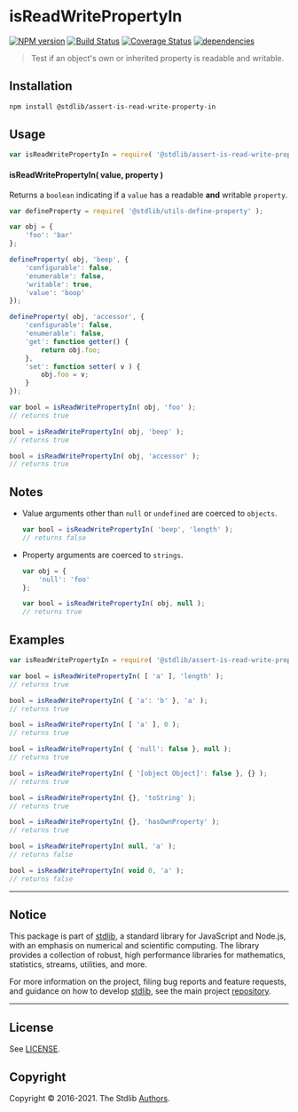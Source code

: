 <!--

@license Apache-2.0

Copyright (c) 2018 The Stdlib Authors.

Licensed under the Apache License, Version 2.0 (the "License");
you may not use this file except in compliance with the License.
You may obtain a copy of the License at

   http://www.apache.org/licenses/LICENSE-2.0

Unless required by applicable law or agreed to in writing, software
distributed under the License is distributed on an "AS IS" BASIS,
WITHOUT WARRANTIES OR CONDITIONS OF ANY KIND, either express or implied.
See the License for the specific language governing permissions and
limitations under the License.

-->

# isReadWritePropertyIn

[![NPM version][npm-image]][npm-url] [![Build Status][test-image]][test-url] [![Coverage Status][coverage-image]][coverage-url] [![dependencies][dependencies-image]][dependencies-url]

> Test if an object's own or inherited property is readable and writable.

<section class="installation">

## Installation

```bash
npm install @stdlib/assert-is-read-write-property-in
```

</section>

<section class="usage">

## Usage

```javascript
var isReadWritePropertyIn = require( '@stdlib/assert-is-read-write-property-in' );
```

#### isReadWritePropertyIn( value, property )

Returns a `boolean` indicating if a `value` has a readable **and** writable `property`.

<!-- eslint-disable no-restricted-syntax -->

```javascript
var defineProperty = require( '@stdlib/utils-define-property' );

var obj = {
    'foo': 'bar'
};

defineProperty( obj, 'beep', {
    'configurable': false,
    'enumerable': false,
    'writable': true,
    'value': 'boop'
});

defineProperty( obj, 'accessor', {
    'configurable': false,
    'enumerable': false,
    'get': function getter() {
        return obj.foo;
    },
    'set': function setter( v ) {
        obj.foo = v;
    }
});

var bool = isReadWritePropertyIn( obj, 'foo' );
// returns true

bool = isReadWritePropertyIn( obj, 'beep' );
// returns true

bool = isReadWritePropertyIn( obj, 'accessor' );
// returns true
```

</section>

<!-- /.usage -->

<section class="notes">

## Notes

-   Value arguments other than `null` or `undefined` are coerced to `objects`.

    ```javascript
    var bool = isReadWritePropertyIn( 'beep', 'length' );
    // returns false
    ```

-   Property arguments are coerced to `strings`.

    ```javascript
    var obj = {
        'null': 'foo'
    };

    var bool = isReadWritePropertyIn( obj, null );
    // returns true
    ```

</section>

<!-- /.notes -->

<section class="examples">

## Examples

<!-- eslint-disable object-curly-newline -->

<!-- eslint no-undef: "error" -->

```javascript
var isReadWritePropertyIn = require( '@stdlib/assert-is-read-write-property-in' );

var bool = isReadWritePropertyIn( [ 'a' ], 'length' );
// returns true

bool = isReadWritePropertyIn( { 'a': 'b' }, 'a' );
// returns true

bool = isReadWritePropertyIn( [ 'a' ], 0 );
// returns true

bool = isReadWritePropertyIn( { 'null': false }, null );
// returns true

bool = isReadWritePropertyIn( { '[object Object]': false }, {} );
// returns true

bool = isReadWritePropertyIn( {}, 'toString' );
// returns true

bool = isReadWritePropertyIn( {}, 'hasOwnProperty' );
// returns true

bool = isReadWritePropertyIn( null, 'a' );
// returns false

bool = isReadWritePropertyIn( void 0, 'a' );
// returns false
```

</section>

<!-- /.examples -->


<section class="main-repo" >

* * *

## Notice

This package is part of [stdlib][stdlib], a standard library for JavaScript and Node.js, with an emphasis on numerical and scientific computing. The library provides a collection of robust, high performance libraries for mathematics, statistics, streams, utilities, and more.

For more information on the project, filing bug reports and feature requests, and guidance on how to develop [stdlib][stdlib], see the main project [repository][stdlib].

---

## License

See [LICENSE][stdlib-license].


## Copyright

Copyright &copy; 2016-2021. The Stdlib [Authors][stdlib-authors].

</section>

<!-- /.stdlib -->

<!-- Section for all links. Make sure to keep an empty line after the `section` element and another before the `/section` close. -->

<section class="links">

[npm-image]: http://img.shields.io/npm/v/@stdlib/assert-is-read-write-property-in.svg
[npm-url]: https://npmjs.org/package/@stdlib/assert-is-read-write-property-in

[test-image]: https://github.com/stdlib-js/assert-is-read-write-property-in/actions/workflows/test.yml/badge.svg
[test-url]: https://github.com/stdlib-js/assert-is-read-write-property-in/actions/workflows/test.yml

[coverage-image]: https://img.shields.io/codecov/c/github/stdlib-js/assert-is-read-write-property-in/main.svg
[coverage-url]: https://codecov.io/github/stdlib-js/assert-is-read-write-property-in?branch=main

[dependencies-image]: https://img.shields.io/david/stdlib-js/assert-is-read-write-property-in
[dependencies-url]: https://david-dm.org/stdlib-js/assert-is-read-write-property-in/main

[stdlib]: https://github.com/stdlib-js/stdlib

[stdlib-authors]: https://github.com/stdlib-js/stdlib/graphs/contributors

[stdlib-license]: https://raw.githubusercontent.com/stdlib-js/assert-is-read-write-property-in/main/LICENSE

</section>

<!-- /.links -->
